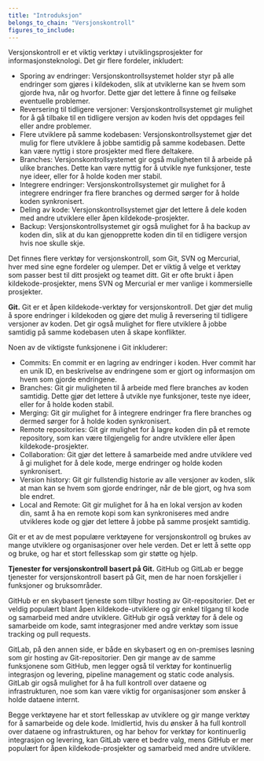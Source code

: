 ```yaml
---
title: "Introduksjon"
belongs_to_chain: "Versjonskontroll"
figures_to_include:
---
```


Versjonskontroll er et viktig verktøy i utviklingsprosjekter for informasjonsteknologi. Det gir flere fordeler, inkludert:

- Sporing av endringer: Versjonskontrollsystemet holder styr på alle endringer som gjøres i kildekoden, slik at utviklerne kan se hvem som gjorde hva, når og hvorfor. Dette gjør det lettere å finne og feilsøke eventuelle problemer.
- Reversering til tidligere versjoner: Versjonskontrollsystemet gir mulighet for å gå tilbake til en tidligere versjon av koden hvis det oppdages feil eller andre problemer.
- Flere utviklere på samme kodebasen: Versjonskontrollsystemet gjør det mulig for flere utviklere å jobbe samtidig på samme kodebasen. Dette kan være nyttig i store prosjekter med flere deltakere.
- Branches: Versjonskontrollsystemet gir også muligheten til å arbeide på ulike branches. Dette kan være nyttig for å utvikle nye funksjoner, teste nye ideer, eller for å holde koden mer stabil.
- Integrere endringer: Versjonskontrollsystemet gir mulighet for å integrere endringer fra flere branches og dermed sørger for å holde koden synkronisert.
- Deling av kode: Versjonskontrollsystemet gjør det lettere å dele koden med andre utviklere eller åpen kildekode-prosjekter.
- Backup: Versjonskontrollsystemet gir også mulighet for å ha backup av koden din, slik at du kan gjenopprette koden din til en tidligere versjon hvis noe skulle skje.

Det finnes flere verktøy for versjonskontroll, som Git, SVN og Mercurial, hver med sine egne fordeler og ulemper. Det er viktig å velge et verktøy som passer best til ditt prosjekt og teamet ditt. Git er ofte brukt i åpen kildekode-prosjekter, mens SVN og Mercurial er mer vanlige i kommersielle prosjekter.

**Git.** Git er et åpen kildekode-verktøy for versjonskontroll. Det gjør det mulig å spore endringer i kildekoden og gjøre det mulig å reversering til tidligere versjoner av koden. Det gir også mulighet for flere utviklere å jobbe samtidig på samme kodebasen uten å skape konflikter.

Noen av de viktigste funksjonene i Git inkluderer:

- Commits: En commit er en lagring av endringer i koden. Hver commit har en unik ID, en beskrivelse av endringene som er gjort og informasjon om hvem som gjorde endringene.
- Branches: Git gir muligheten til å arbeide med flere branches av koden samtidig. Dette gjør det lettere å utvikle nye funksjoner, teste nye ideer, eller for å holde koden stabil.
- Merging: Git gir mulighet for å integrere endringer fra flere branches og dermed sørger for å holde koden synkronisert.
- Remote repositories: Git gir mulighet for å lagre koden din på et remote repository, som kan være tilgjengelig for andre utviklere eller åpen kildekode-prosjekter.
- Collaboration: Git gjør det lettere å samarbeide med andre utviklere ved å gi mulighet for å dele kode, merge endringer og holde koden synkronisert.
- Version history: Git gir fullstendig historie av alle versjoner av koden, slik at man kan se hvem som gjorde endringer, når de ble gjort, og hva som ble endret.
- Local and Remote: Git gir mulighet for å ha en lokal versjon av koden din, samt å ha en remote kopi som kan synkroniseres med andre utvikleres kode og gjør det lettere å jobbe på samme prosjekt samtidig.

Git er et av de mest populære verktøyene for versjonskontroll og brukes av mange utviklere og organisasjoner over hele verden. Det er lett å sette opp og bruke, og har et stort fellesskap som gir støtte og hjelp.

**Tjenester for versjonskontroll basert på Git.** GitHub og GitLab er begge tjenester for versjonskontroll basert på Git, men de har noen forskjeller i funksjoner og bruksområder.

GitHub er en skybasert tjeneste som tilbyr hosting av Git-repositorier. Det er veldig populært blant åpen kildekode-utviklere og gir enkel tilgang til kode og samarbeid med andre utviklere. GitHub gir også verktøy for å dele og samarbeide om kode, samt integrasjoner med andre verktøy som issue tracking og pull requests.

GitLab, på den annen side, er både en skybasert og en on-premises løsning som gir hosting av Git-repositorier. Den gir mange av de samme funksjonene som GitHub, men legger også til verktøy for kontinuerlig integrasjon og levering, pipeline management og static code analysis. GitLab gir også mulighet for å ha full kontroll over dataene og infrastrukturen, noe som kan være viktig for organisasjoner som ønsker å holde dataene internt.

Begge verktøyene har et stort fellesskap av utviklere og gir mange verktøy for å samarbeide og dele kode. Imidlertid, hvis du ønsker å ha full kontroll over dataene og infrastrukturen, og har behov for verktøy for kontinuerlig integrasjon og levering, kan GitLab være et bedre valg, mens GitHub er mer populært for åpen kildekode-prosjekter og samarbeid med andre utviklere.


